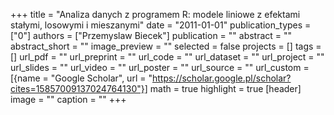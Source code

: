 +++
title = "Analiza danych z programem R: modele liniowe z efektami stałymi, losowymi i mieszanymi"
date = "2011-01-01"
publication_types = ["0"]
authors = ["Przemyslaw Biecek"]
publication = ""
abstract = ""
abstract_short = ""
image_preview = ""
selected = false
projects = []
tags = []
url_pdf = ""
url_preprint = ""
url_code = ""
url_dataset = ""
url_project = ""
url_slides = ""
url_video = ""
url_poster = ""
url_source = ""
url_custom = [{name = "Google Scholar", url = "https://scholar.google.pl/scholar?cites=15857009137024764130"}]
math = true
highlight = true
[header]
image = ""
caption = ""
+++
